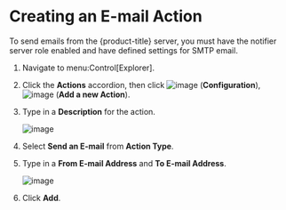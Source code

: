 # Creating an E-mail Action

To send emails from the {product-title} server, you must have the
notifier server role enabled and have defined settings for SMTP email.

1.  Navigate to menu:Control\[Explorer\].

2.  Click the **Actions** accordion, then click
    ![image](../images/1847.png) (**Configuration**),
    ![image](../images/1862.png) (**Add a new Action**).

3.  Type in a **Description** for the action.
    
    ![image](../images/1922.png)

4.  Select **Send an E-mail** from **Action Type**.

5.  Type in a **From E-mail Address** and **To E-mail Address**.
    
    ![image](../images/1921.png)

6.  Click **Add**.
